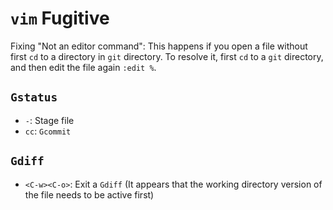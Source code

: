 # `vim` Fugitive

Fixing "Not an editor command": This happens if you open a file without first `cd` to a directory in `git` directory. To resolve it, first `cd` to a `git` directory, and then edit the file again `:edit %`.

## `Gstatus`

* `-`: Stage file
* `cc`: `Gcommit`

## `Gdiff`

* `<C-w><C-o>`: Exit a `Gdiff` (It appears that the working directory version of the file needs to be active first)

